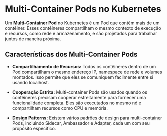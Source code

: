 # Multi-Container Pods no Kubernetes

Um **Multi-Container Pod** no Kubernetes é um Pod que contém mais de um contêiner. Esses contêineres compartilham o mesmo contexto de execução e recursos, como rede e armazenamento, e são projetados para trabalhar juntos de maneira próxima.

## Características dos Multi-Container Pods

- **Compartilhamento de Recursos:** Todos os contêineres dentro de um Pod compartilham o mesmo endereço IP, namespace de rede e volumes montados. Isso permite que eles se comuniquem facilmente entre si usando localhost.

- **Cooperação Estrita:** Multi-container Pods são usados quando os contêineres precisam cooperar estreitamente para fornecer uma funcionalidade completa. Eles são executados no mesmo nó e compartilham recursos como CPU e memória.

- **Design Patterns:** Existem vários padrões de design para multi-container Pods, incluindo Sidecar, Ambassador e Adapter, cada um com seu propósito específico.
